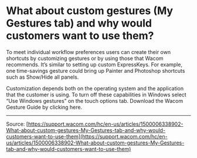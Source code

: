 # What about custom gestures (My Gestures tab) and why would customers want to use them?

To meet individual workflow preferences users can create their own shortcuts by customizing gestures or by using those that Wacom recommends. It’s similar to setting up custom ExpressKeys. For example, one time-savings gesture could bring up Painter and Photoshop shortcuts such as Show/Hide all panels.


Customization depends both on the operating system and the application that the customer is using. To turn off these capabilities in Windows select “Use Windows gestures” on the touch options tab. Download the Wacom Gesture Guide by clicking here.

---
Source: [https://support.wacom.com/hc/en-us/articles/1500006338902-What-about-custom-gestures-My-Gestures-tab-and-why-would-customers-want-to-use-them](https://support.wacom.com/hc/en-us/articles/1500006338902-What-about-custom-gestures-My-Gestures-tab-and-why-would-customers-want-to-use-them)
